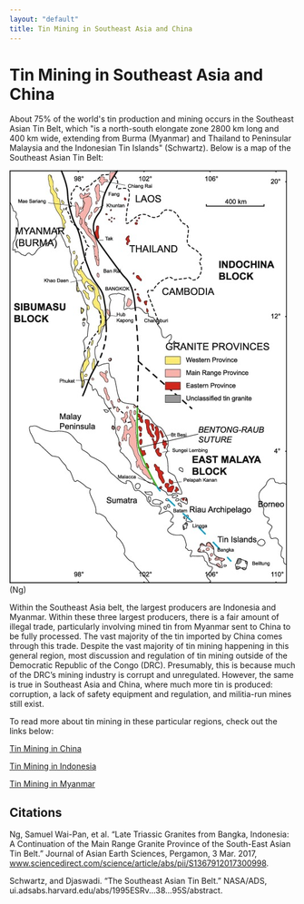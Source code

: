 ```yaml
---
layout: "default"
title: Tin Mining in Southeast Asia and China
---
```

# Tin Mining in Southeast Asia and China

About 75% of the world's tin production and mining occurs in the Southeast Asian Tin Belt, which "is a north-south elongate zone 2800 km long and 400 km wide, extending from Burma (Myanmar) and Thailand to Peninsular Malaysia and the Indonesian Tin Islands" (Schwartz). Below is a map of the Southeast Asian Tin Belt:


![Southeast Asian Tin Belt](images/tinbelt.jpg)(Ng)


Within the Southeast Asia belt, the largest producers are Indonesia and Myanmar. Within these three largest producers, there is a fair amount of illegal trade, particularly involving mined tin from Myanmar sent to China to be fully processed. The vast majority of the tin imported by China comes through this trade. Despite the vast majority of tin mining happening in this general region, most discussion and regulation of tin mining outside of the Democratic Republic of the Congo (DRC). Presumably, this is because much of the DRC’s mining industry is corrupt and unregulated. However, the same is true in Southeast Asia and China, where much more tin is produced: corruption, a lack of safety equipment and regulation, and militia-run mines still exist.

To read more about tin mining in these particular regions, check out the links below:

[Tin Mining in China](https://anushadatar.github.io/conflict/Tin-Mining-in-China.html)

[Tin Mining in Indonesia](https://anushadatar.github.io/conflict/Tin-Mining-in-Indonesia.html)

[Tin Mining in Myanmar](https://anushadatar.github.io/conflict/Tin-Mining-in-Myanmar.html)

## Citations
Ng, Samuel Wai-Pan, et al. “Late Triassic Granites from Bangka, Indonesia: A Continuation of the Main Range Granite Province of the South-East Asian Tin Belt.” Journal of Asian Earth Sciences, Pergamon, 3 Mar. 2017, www.sciencedirect.com/science/article/abs/pii/S1367912017300998.

Schwartz, and Djaswadi. “The Southeast Asian Tin Belt.” NASA/ADS, ui.adsabs.harvard.edu/abs/1995ESRv...38...95S/abstract.
